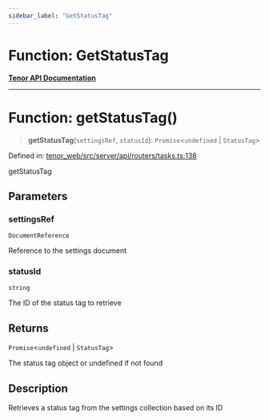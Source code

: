 ```yaml
---
sidebar_label: "GetStatusTag"
---
```


# Function: GetStatusTag

[**Tenor API Documentation**](../../README.md)

***

# Function: getStatusTag()

> **getStatusTag**(`settingsRef`, `statusId`): `Promise`\<`undefined` \| `StatusTag`\>

Defined in: [tenor\_web/src/server/api/routers/tasks.ts:138](https://github.com/Apantli/Tenor/blob/b33873959b5093fc3e3d66ac4f230a78a6395bbd/tenor_web/src/server/api/routers/tasks.ts#L138)

getStatusTag

## Parameters

### settingsRef

`DocumentReference`

Reference to the settings document

### statusId

`string`

The ID of the status tag to retrieve

## Returns

`Promise`\<`undefined` \| `StatusTag`\>

The status tag object or undefined if not found

## Description

Retrieves a status tag from the settings collection based on its ID
